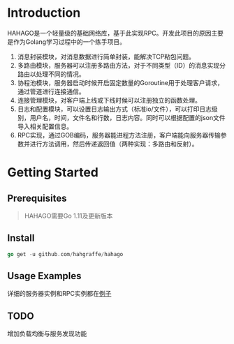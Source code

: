 <!--
 * @Author: haha_giraffe
 * @Date: 2020-01-30 17:09:09
 * @Description: file content
 -->

# Introduction

HAHAGO是一个轻量级的基础网络库，基于此实现RPC。开发此项目的原因主要是作为Golang学习过程中的一个练手项目。

1. 消息封装模块，对消息数据进行简单封装，能解决TCP粘包问题。
2. 多路由模块，服务器可以注册多路由方法，对于不同类型（ID）的消息实现分路由以处理不同的情况。
3. 协程池模块，服务器启动时候开启固定数量的Goroutine用于处理客户请求，通过管道进行连接通信。
4. 连接管理模块，对客户端上线或下线时候可以注册独立的函数处理。
5. 日志和配置模块，可以设置日志输出方式（标准io/文件），可以打印日志级别，用户名，时间，文件名和行数，日志内容。同时可以根据配置的json文件导入相关配置信息。
6. RPC实现，通过GOB编码，服务器能进程方法注册，客户端能向服务器传输参数并进行方法调用，然后传递返回值（两种实现：多路由和反射）。

# Getting Started

## Prerequisites

>HAHAGO需要Go 1.11及更新版本

## Install

```go
go get -u github.com/hahgraffe/hahago
```

## Usage Examples

详细的服务器实例和RPC实例都在[例子](https://github.com/hahgiraffe/hahago/tree/master/test)

## TODO
增加负载均衡与服务发现功能